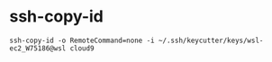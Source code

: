 # ssh-copy-id

```shell
ssh-copy-id -o RemoteCommand=none -i ~/.ssh/keycutter/keys/wsl-ec2_W75186@wsl cloud9
```
